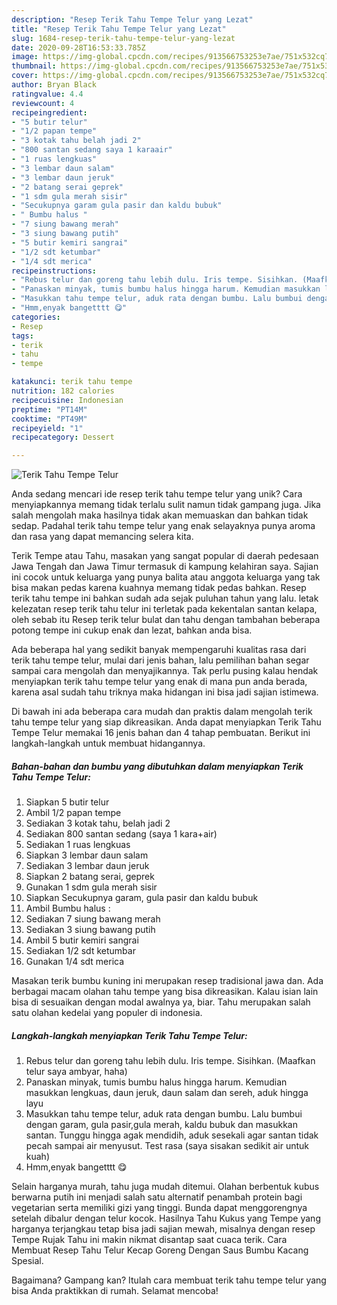 ```yaml
---
description: "Resep Terik Tahu Tempe Telur yang Lezat"
title: "Resep Terik Tahu Tempe Telur yang Lezat"
slug: 1684-resep-terik-tahu-tempe-telur-yang-lezat
date: 2020-09-28T16:53:33.785Z
image: https://img-global.cpcdn.com/recipes/913566753253e7ae/751x532cq70/terik-tahu-tempe-telur-foto-resep-utama.jpg
thumbnail: https://img-global.cpcdn.com/recipes/913566753253e7ae/751x532cq70/terik-tahu-tempe-telur-foto-resep-utama.jpg
cover: https://img-global.cpcdn.com/recipes/913566753253e7ae/751x532cq70/terik-tahu-tempe-telur-foto-resep-utama.jpg
author: Bryan Black
ratingvalue: 4.4
reviewcount: 4
recipeingredient:
- "5 butir telur"
- "1/2 papan tempe"
- "3 kotak tahu belah jadi 2"
- "800 santan sedang saya 1 karaair"
- "1 ruas lengkuas"
- "3 lembar daun salam"
- "3 lembar daun jeruk"
- "2 batang serai geprek"
- "1 sdm gula merah sisir"
- "Secukupnya garam gula pasir dan kaldu bubuk"
- " Bumbu halus "
- "7 siung bawang merah"
- "3 siung bawang putih"
- "5 butir kemiri sangrai"
- "1/2 sdt ketumbar"
- "1/4 sdt merica"
recipeinstructions:
- "Rebus telur dan goreng tahu lebih dulu. Iris tempe. Sisihkan. (Maafkan telur saya ambyar, haha)"
- "Panaskan minyak, tumis bumbu halus hingga harum. Kemudian masukkan lengkuas, daun jeruk, daun salam dan sereh, aduk hingga layu"
- "Masukkan tahu tempe telur, aduk rata dengan bumbu. Lalu bumbui dengan garam, gula pasir,gula merah, kaldu bubuk dan masukkan santan. Tunggu hingga agak mendidih, aduk sesekali agar santan tidak pecah sampai air menyusut. Test rasa (saya sisakan sedikit air untuk kuah)"
- "Hmm,enyak bangetttt 😋"
categories:
- Resep
tags:
- terik
- tahu
- tempe

katakunci: terik tahu tempe 
nutrition: 182 calories
recipecuisine: Indonesian
preptime: "PT14M"
cooktime: "PT49M"
recipeyield: "1"
recipecategory: Dessert

---
```



![Terik Tahu Tempe Telur](https://img-global.cpcdn.com/recipes/913566753253e7ae/751x532cq70/terik-tahu-tempe-telur-foto-resep-utama.jpg)

Anda sedang mencari ide resep terik tahu tempe telur yang unik? Cara menyiapkannya memang tidak terlalu sulit namun tidak gampang juga. Jika salah mengolah maka hasilnya tidak akan memuaskan dan bahkan tidak sedap. Padahal terik tahu tempe telur yang enak selayaknya punya aroma dan rasa yang dapat memancing selera kita.

Terik Tempe atau Tahu, masakan yang sangat popular di daerah pedesaan Jawa Tengah dan Jawa Timur termasuk di kampung kelahiran saya. Sajian ini cocok untuk keluarga yang punya balita atau anggota keluarga yang tak bisa makan pedas karena kuahnya memang tidak pedas bahkan. Resep terik tahu tempe ini bahkan sudah ada sejak puluhan tahun yang lalu. letak kelezatan resep terik tahu telur ini terletak pada kekentalan santan kelapa, oleh sebab itu Resep terik telur bulat dan tahu dengan tambahan beberapa potong tempe ini cukup enak dan lezat, bahkan anda bisa.

Ada beberapa hal yang sedikit banyak mempengaruhi kualitas rasa dari terik tahu tempe telur, mulai dari jenis bahan, lalu pemilihan bahan segar sampai cara mengolah dan menyajikannya. Tak perlu pusing kalau hendak menyiapkan terik tahu tempe telur yang enak di mana pun anda berada, karena asal sudah tahu triknya maka hidangan ini bisa jadi sajian istimewa.


Di bawah ini ada beberapa cara mudah dan praktis dalam mengolah terik tahu tempe telur yang siap dikreasikan. Anda dapat menyiapkan Terik Tahu Tempe Telur memakai 16 jenis bahan dan 4 tahap pembuatan. Berikut ini langkah-langkah untuk membuat hidangannya.

<!--inarticleads1-->

##### Bahan-bahan dan bumbu yang dibutuhkan dalam menyiapkan Terik Tahu Tempe Telur:

1. Siapkan 5 butir telur
1. Ambil 1/2 papan tempe
1. Sediakan 3 kotak tahu, belah jadi 2
1. Sediakan 800 santan sedang (saya 1 kara+air)
1. Sediakan 1 ruas lengkuas
1. Siapkan 3 lembar daun salam
1. Sediakan 3 lembar daun jeruk
1. Siapkan 2 batang serai, geprek
1. Gunakan 1 sdm gula merah sisir
1. Siapkan Secukupnya garam, gula pasir dan kaldu bubuk
1. Ambil  Bumbu halus :
1. Sediakan 7 siung bawang merah
1. Sediakan 3 siung bawang putih
1. Ambil 5 butir kemiri sangrai
1. Sediakan 1/2 sdt ketumbar
1. Gunakan 1/4 sdt merica


Masakan terik bumbu kuning ini merupakan resep tradisional jawa dan. Ada berbagai macam olahan tahu tempe yang bisa dikreasikan. Kalau isian lain bisa di sesuaikan dengan modal awalnya ya, biar. Tahu merupakan salah satu olahan kedelai yang populer di indonesia. 

<!--inarticleads2-->

##### Langkah-langkah menyiapkan Terik Tahu Tempe Telur:

1. Rebus telur dan goreng tahu lebih dulu. Iris tempe. Sisihkan. (Maafkan telur saya ambyar, haha)
1. Panaskan minyak, tumis bumbu halus hingga harum. Kemudian masukkan lengkuas, daun jeruk, daun salam dan sereh, aduk hingga layu
1. Masukkan tahu tempe telur, aduk rata dengan bumbu. Lalu bumbui dengan garam, gula pasir,gula merah, kaldu bubuk dan masukkan santan. Tunggu hingga agak mendidih, aduk sesekali agar santan tidak pecah sampai air menyusut. Test rasa (saya sisakan sedikit air untuk kuah)
1. Hmm,enyak bangetttt 😋


Selain harganya murah, tahu juga mudah ditemui. Olahan berbentuk kubus berwarna putih ini menjadi salah satu alternatif penambah protein bagi vegetarian serta memiliki gizi yang tinggi. Bunda dapat menggorengnya setelah dibalur dengan telur kocok. Hasilnya Tahu Kukus yang Tempe yang harganya terjangkau tetap bisa jadi sajian mewah, misalnya dengan resep Tempe Rujak Tahu ini makin nikmat disantap saat cuaca terik. Cara Membuat Resep Tahu Telur Kecap Goreng Dengan Saus Bumbu Kacang Spesial. 

Bagaimana? Gampang kan? Itulah cara membuat terik tahu tempe telur yang bisa Anda praktikkan di rumah. Selamat mencoba!

